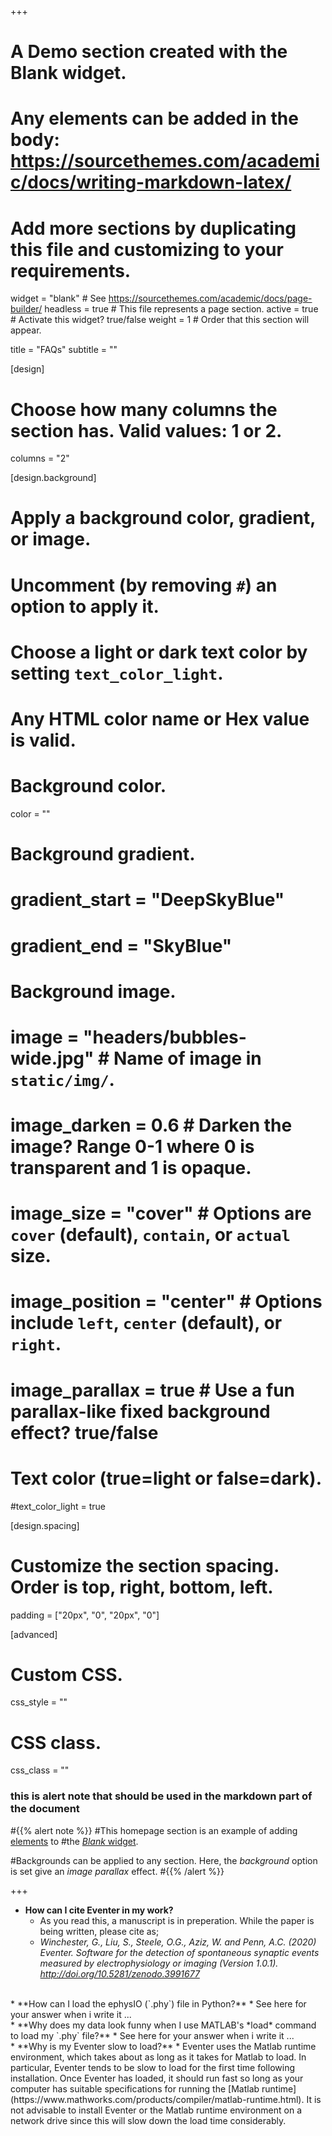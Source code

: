 +++
# A Demo section created with the Blank widget.
# Any elements can be added in the body: https://sourcethemes.com/academic/docs/writing-markdown-latex/
# Add more sections by duplicating this file and customizing to your requirements.

widget = "blank"  # See https://sourcethemes.com/academic/docs/page-builder/
headless = true  # This file represents a page section.
active = true  # Activate this widget? true/false
weight = 1  # Order that this section will appear.

title = "FAQs"
subtitle = ""

[design]
  # Choose how many columns the section has. Valid values: 1 or 2.
  columns = "2"

[design.background]
  # Apply a background color, gradient, or image.
  #   Uncomment (by removing `#`) an option to apply it.
  #   Choose a light or dark text color by setting `text_color_light`.
  #   Any HTML color name or Hex value is valid.

  # Background color.
  color = ""
  
  # Background gradient.
  # gradient_start = "DeepSkyBlue"
  # gradient_end = "SkyBlue"
  
  # Background image.
  # image = "headers/bubbles-wide.jpg"  # Name of image in `static/img/`.
  # image_darken = 0.6  # Darken the image? Range 0-1 where 0 is transparent and 1 is opaque.
  # image_size = "cover"  #  Options are `cover` (default), `contain`, or `actual` size.
  # image_position = "center"  # Options include `left`, `center` (default), or `right`.
  # image_parallax = true  # Use a fun parallax-like fixed background effect? true/false

  # Text color (true=light or false=dark).
  #text_color_light = true

[design.spacing]
  # Customize the section spacing. Order is top, right, bottom, left.
  padding = ["20px", "0", "20px", "0"]



[advanced]
 # Custom CSS. 
 css_style = ""
 
 # CSS class.
 css_class = ""

### this is alert note that should be used in the markdown part of the document
#{{% alert note %}}
#This homepage section is an example of adding [elements](https://sourcethemes.com/academic/docs/writing-markdown-latex/) to #the [*Blank* widget](https://sourcethemes.com/academic/docs/widgets/).

#Backgrounds can be applied to any section. Here, the *background* option is set give an *image parallax* effect.
#{{% /alert %}}


+++



* **How can I cite Eventer in my work?** 
  * As you read this, a manuscript is in preperation. While the paper is being written, please cite as;  
  * *Winchester, G., Liu, S., Steele, O.G., Aziz, W. and Penn, A.C. (2020) Eventer. Software for the detection of spontaneous synaptic events measured by electrophysiology or imaging (Version 1.0.1). http://doi.org/10.5281/zenodo.3991677*  
<br>
* **How can I load the ephysIO (`.phy`) file in Python?**
  * See here for your answer when i write it ...   
<br>  
* **Why does my data look funny when I use MATLAB's *load* command to load my `.phy` file?** 
  * See here for your answer when i write it ...   
<br>
* **Why is my Eventer slow to load?**  
  * Eventer uses the Matlab runtime environment, which takes about as long as it takes for Matlab to load. In particular, Eventer tends to be slow to load for the first time following installation. Once Eventer has loaded, it should run fast so long as your computer has suitable specifications for running the [Matlab runtime](https://www.mathworks.com/products/compiler/matlab-runtime.html). It is not advisable to install Eventer or the Matlab runtime environment on a network drive since this will slow down the load time considerably.


